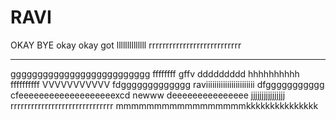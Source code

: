RAVI
====
OKAY BYE
okay 
okay 
got 
llllllllllllll rrrrrrrrrrrrrrrrrrrrrrrrrrr
*********************************************************
gggggggggggggggggggggggggg
ffffffff
gffv
ddddddddd
hhhhhhhhhh
ffffffffff
VVVVVVVVVVV
fdggggggggggggg
raviiiiiiiiiiiiiiiiiiiiiii
dfggggggggggg
cfeeeeeeeeeeeeeeeeeeexcd
newww
deeeeeeeeeeeeeee
jjjjjjjjjjjjjjjj
rrrrrrrrrrrrrrrrrrrrrrrrrrrrrr
mmmmmmmmmmmmmmmmmkkkkkkkkkkkkkkk

